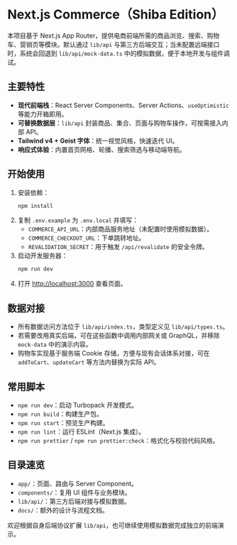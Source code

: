 # Next.js Commerce（Shiba Edition）

本项目基于 Next.js App Router，提供电商前端所需的商品浏览、搜索、购物车、营销页等模块。默认通过 `lib/api` 与第三方后端交互；当未配置远端接口时，系统会回退到 `lib/api/mock-data.ts` 中的模拟数据，便于本地开发与组件调试。

## 主要特性

- **现代前端栈**：React Server Components、Server Actions、`useOptimistic` 等能力开箱即用。
- **可替换数据层**：`lib/api` 封装商品、集合、页面与购物车操作，可按需接入内部 API。
- **Tailwind v4 + Geist 字体**：统一视觉风格，快速迭代 UI。
- **响应式体验**：内置首页网格、轮播、搜索筛选与移动端导航。

## 开始使用

1. 安装依赖：
   ```bash
   npm install
   ```
2. 复制 `.env.example` 为 `.env.local` 并填写：
   - `COMMERCE_API_URL`：内部商品服务地址（未配置时使用模拟数据）。
   - `COMMERCE_CHECKOUT_URL`：下单跳转地址。
   - `REVALIDATION_SECRET`：用于触发 `/api/revalidate` 的安全令牌。
3. 启动开发服务器：
   ```bash
   npm run dev
   ```
4. 打开 [http://localhost:3000](http://localhost:3000) 查看页面。

## 数据对接

- 所有数据访问方法位于 `lib/api/index.ts`，类型定义见 `lib/api/types.ts`。
- 若需要改用真实后端，可在这些函数中调用内部网关或 GraphQL，并移除 `mock-data` 中的演示内容。
- 购物车实现基于服务端 Cookie 存储，方便与现有会话体系对接，可在 `addToCart`、`updateCart` 等方法内替换为实际 API。

## 常用脚本

- `npm run dev`：启动 Turbopack 开发模式。
- `npm run build`：构建生产包。
- `npm run start`：预览生产构建。
- `npm run lint`：运行 ESLint（Next.js 集成）。
- `npm run prettier` / `npm run prettier:check`：格式化与校验代码风格。

## 目录速览

- `app/`：页面、路由与 Server Component。
- `components/`：复用 UI 组件与业务模块。
- `lib/api/`：第三方后端对接与模拟数据。
- `docs/`：额外的设计与流程文档。

欢迎根据自身后端协议扩展 `lib/api`，也可继续使用模拟数据完成独立的前端演示。
